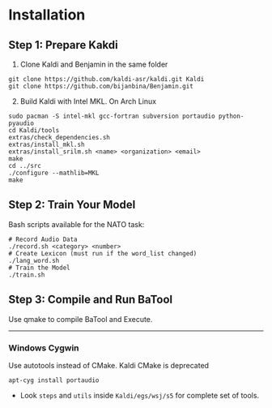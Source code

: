 # Installation

## Step 1: Prepare Kakdi
1. Clone Kaldi and Benjamin in the same folder

```
git clone https://github.com/kaldi-asr/kaldi.git Kaldi
git clone https://github.com/bijanbina/Benjamin.git
```

2. Build Kaldi with Intel MKL. On Arch Linux

```
sudo pacman -S intel-mkl gcc-fortran subversion portaudio python-pyaudio
cd Kaldi/tools
extras/check_dependencies.sh
extras/install_mkl.sh
extras/install_srilm.sh <name> <organization> <email>
make
cd ../src
./configure --mathlib=MKL
make
```

## Step 2: Train Your Model

Bash scripts available for the NATO task:

```
# Record Audio Data
./record.sh <category> <number>
# Create Lexicon (must run if the word_list changed)
./lang_word.sh
# Train the Model
./train.sh
```

## Step 3: Compile and Run BaTool

Use qmake to compile BaTool and Execute.

----------

### Windows Cygwin
Use autotools instead of CMake. Kaldi CMake is deprecated

```
apt-cyg install portaudio
```

* Look `steps` and `utils` inside `Kaldi/egs/wsj/s5` for complete set of tools.
